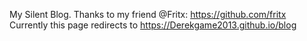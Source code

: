My Silent Blog.
Thanks to my friend @Fritx: https://github.com/fritx
Currently this page redirects to https://Derekgame2013.github.io/blog
